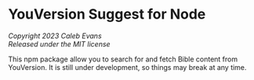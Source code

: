 # YouVersion Suggest for Node

*Copyright 2023 Caleb Evans*  
*Released under the MIT license*

This npm package allow you to search for and fetch Bible content from
YouVersion. It is still under development, so things may break at any time.